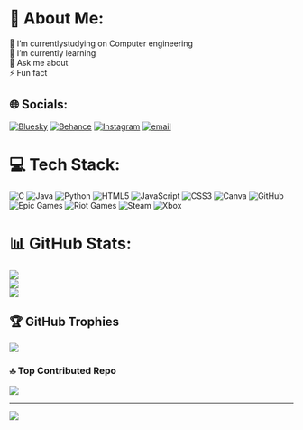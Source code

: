 # 💫 About Me:
🔭 I’m currentlystudying on Computer engineering<br>🌱 I’m currently learning<br>💬 Ask me about<br>⚡ Fun fact


## 🌐 Socials:
[![Bluesky](https://img.shields.io/badge/bluesky-0285FF?style=for-the-badge&logo=bluesky&logoColor=%23FFFFFF)](https://bsky.app/profile/Jeimeen3001) [![Behance](https://img.shields.io/badge/Behance-1769ff?logo=behance&logoColor=white)](https://behance.net/Jony) [![Instagram](https://img.shields.io/badge/Instagram-%23E4405F.svg?logo=Instagram&logoColor=white)](https://instagram.com/@jeimeen_Editzzz) [![email](https://img.shields.io/badge/Email-D14836?logo=gmail&logoColor=white)](mailto:jeimeen3001@gmail.com) 

# 💻 Tech Stack:
![C](https://img.shields.io/badge/c-%2300599C.svg?style=for-the-badge&logo=c&logoColor=white) ![Java](https://img.shields.io/badge/java-%23ED8B00.svg?style=for-the-badge&logo=openjdk&logoColor=white) ![Python](https://img.shields.io/badge/python-3670A0?style=for-the-badge&logo=python&logoColor=ffdd54) ![HTML5](https://img.shields.io/badge/html5-%23E34F26.svg?style=for-the-badge&logo=html5&logoColor=white) ![JavaScript](https://img.shields.io/badge/javascript-%23323330.svg?style=for-the-badge&logo=javascript&logoColor=%23F7DF1E) ![CSS3](https://img.shields.io/badge/css3-%231572B6.svg?style=for-the-badge&logo=css3&logoColor=white) ![Canva](https://img.shields.io/badge/Canva-%2300C4CC.svg?style=for-the-badge&logo=Canva&logoColor=white) ![GitHub](https://img.shields.io/badge/github-%23121011.svg?style=for-the-badge&logo=github&logoColor=white) ![Epic Games](https://img.shields.io/badge/epicgames-%23313131.svg?style=for-the-badge&logo=epicgames&logoColor=white) ![Riot Games](https://img.shields.io/badge/riotgames-D32936.svg?style=for-the-badge&logo=riotgames&logoColor=white) ![Steam](https://img.shields.io/badge/steam-%23000000.svg?style=for-the-badge&logo=steam&logoColor=white) ![Xbox](https://img.shields.io/badge/xbox-%23107C10.svg?style=for-the-badge&logo=xbox&logoColor=white)
# 📊 GitHub Stats:
![](https://github-readme-stats.vercel.app/api?username=JeimeenChaudhari&theme=dark&hide_border=false&include_all_commits=false&count_private=false)<br/>
![](https://github-readme-streak-stats.herokuapp.com/?user=JeimeenChaudhari&theme=dark&hide_border=false)<br/>
![](https://github-readme-stats.vercel.app/api/top-langs/?username=JeimeenChaudhari&theme=dark&hide_border=false&include_all_commits=false&count_private=false&layout=compact)

## 🏆 GitHub Trophies
![](https://github-profile-trophy.vercel.app/?username=JeimeenChaudhari&theme=radical&no-frame=false&no-bg=true&margin-w=4)

### 🔝 Top Contributed Repo
![](https://github-contributor-stats.vercel.app/api?username=JeimeenChaudhari&limit=5&theme=dark&combine_all_yearly_contributions=true)

---
[![](https://visitcount.itsvg.in/api?id=JeimeenChaudhari&icon=0&color=0)](https://visitcount.itsvg.in)

<!-- Proudly created with GPRM ( https://gprm.itsvg.in ) -->